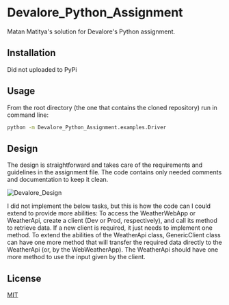# Devalore_Python_Assignment

Matan Matitya's solution for Devalore's Python assignment.

## Installation

Did not uploaded to PyPi

## Usage

From the root directory (the one that contains the cloned repository) run in command line:

```bash
python -m Devalore_Python_Assignment.examples.Driver 
```

## Design

The design is straightforward and takes care of the requirements and guidelines in the assignment file.
The code contains only needed comments and documentation to keep it clean.

![Devalore_Design](https://user-images.githubusercontent.com/56041699/97007245-cd887480-1549-11eb-9838-2b461192140e.jpg)

I did not implement the below tasks, but this is how the code can I could extend to provide more abilities:
To access the WeatherWebApp or WeatherApi, create a client (Dev or Prod, respectively), and call its method to retrieve data.
If a new client is required, it just needs to implement one method.
To extend the abilities of the WeatherApi class, GenericClient class can have one more method that will transfer the required data directly to the WeatherApi (or, by the WebWeatherApp). The WeatherApi should have one more method to use the input given by the client.


## License
[MIT](https://choosealicense.com/licenses/mit/)
